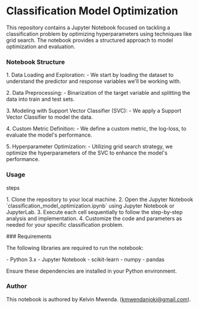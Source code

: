 # Classification Model Optimization

This repository contains a Jupyter Notebook focused on tackling a
classification problem by optimizing hyperparameters using techniques
like grid search. The notebook provides a structured approach to model
optimization and evaluation.

### Notebook Structure

1\. Data Loading and Exploration:  - We start by loading the
dataset to understand the predictor and response variables we\'ll be
working with.

2\. Data Preprocessing:  - Binarization of the target variable
and splitting the data into train and test sets.

3\. Modeling with Support Vector Classifier (SVC):  - We apply a
Support Vector Classifier to model the data.

4\. Custom Metric Definition:  - We define a custom metric, the
log-loss, to evaluate the model\'s performance.

5\. Hyperparameter Optimization:  - Utilizing grid search
strategy, we optimize the hyperparameters of the SVC to enhance the
model\'s performance.

### Usage

steps 

1\. Clone the repository to your local machine. 2. Open the Jupyter
Notebook \`classification_model_optimization.ipynb\` using Jupyter
Notebook or JupyterLab. 3. Execute each cell sequentially to follow the
step-by-step analysis and implementation. 4. Customize the code and
parameters as needed for your specific classification problem.

\### Requirements

The following libraries are required to run the notebook:

\- Python 3.x - Jupyter Notebook - scikit-learn - numpy - pandas

Ensure these dependencies are installed in your Python environment.

### Author

This notebook is authored by Kelvin Mwenda. (kmwendanjoki@gmail.com).


